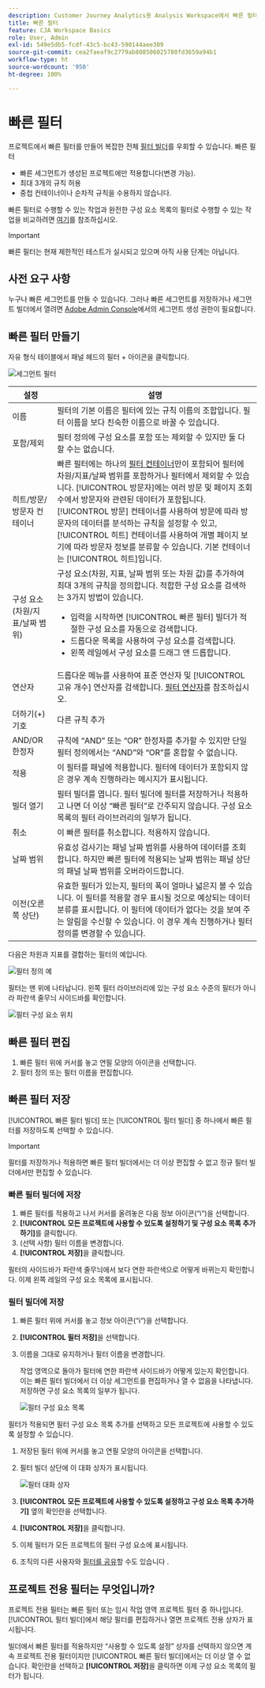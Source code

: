 ```yaml
---
description: Customer Journey Analytics용 Analysis Workspace에서 빠른 필터 사용
title: 빠른 필터
feature: CJA Workspace Basics
role: User, Admin
exl-id: 549e5db5-fcdf-43c5-bc43-590144aee309
source-git-commit: cea2faeaf9c2779ab808506025780fd3659a94b1
workflow-type: ht
source-wordcount: '950'
ht-degree: 100%

---
```


# 빠른 필터

프로젝트에서 빠른 필터를 만들어 복잡한 전체 [필터 빌더](/help/components/filters/create-filters.md)를 우회할 수 있습니다. 빠른 필터

* 빠른 세그먼트가 생성된 프로젝트에만 적용합니다(변경 가능).
* 최대 3개의 규칙 허용
* 중첩 컨테이너이나 순차적 규칙을 수용하지 않습니다.

빠른 필터로 수행할 수 있는 작업과 완전한 구성 요소 목록의 필터로 수행할 수 있는 작업을 비교하려면 [여기](/help/components/filters/filters-overview.md)를 참조하십시오.

>[!IMPORTANT]
> 빠른 필터는 현재 제한적인 테스트가 실시되고 있으며 아직 사용 단계는 아닙니다.

## 사전 요구 사항

누구나 빠른 세그먼트를 만들 수 있습니다. 그러나 빠른 세그먼트를 저장하거나 세그먼트 빌더에서 열려면 [Adobe Admin Console](https://experienceleague.adobe.com/docs/analytics/admin/admin-console/permissions/summary-tables.html?lang=ko-KR#analytics-tools)에서의 세그먼트 생성 권한이 필요합니다.

## 빠른 필터 만들기

자유 형식 테이블에서 패널 헤드의 필터 + 아이콘을 클릭합니다.

![세그먼트 필터](assets/quick-seg1.png)

| 설정 | 설명 |
| --- | --- |
| 이름 | 필터의 기본 이름은 필터에 있는 규칙 이름의 조합입니다. 필터 이름을 보다 친숙한 이름으로 바꿀 수 있습니다. |
| 포함/제외 | 필터 정의에 구성 요소를 포함 또는 제외할 수 있지만 둘 다 할 수는 없습니다. |
| 히트/방문/방문자 컨테이너 | 빠른 필터에는 하나의 [필터 컨테이너](https://experienceleague.adobe.com/docs/analytics-platform/using/cja-components/cja-filters/filters-overview.html?lang=ko-KR#filter-containers)만이 포함되어 필터에 차원/지표/날짜 범위를 포함하거나 필터에서 제외할 수 있습니다. [!UICONTROL 방문자]에는 여러 방문 및 페이지 조회수에서 방문자와 관련된 데이터가 포함됩니다. [!UICONTROL 방문] 컨테이너를 사용하여 방문에 따라 방문자의 데이터를 분석하는 규칙을 설정할 수 있고, [!UICONTROL 히트] 컨테이너를 사용하여 개별 페이지 보기에 따라 방문자 정보를 분류할 수 있습니다. 기본 컨테이너는 [!UICONTROL 히트]입니다. |
| 구성 요소(차원/지표/날짜 범위) | 구성 요소(차원, 지표, 날짜 범위 또는 차원 값)를 추가하여 최대 3개의 규칙을 정의합니다. 적합한 구성 요소를 검색하는 3가지 방법이 있습니다.<ul><li>입력을 시작하면 [!UICONTROL 빠른 필터] 빌더가 적절한 구성 요소를 자동으로 검색합니다.</li><li>드롭다운 목록을 사용하여 구성 요소를 검색합니다.</li><li>왼쪽 레일에서 구성 요소를 드래그 앤 드롭합니다.</li></ul> |
| 연산자 | 드롭다운 메뉴를 사용하여 표준 연산자 및 [!UICONTROL 고유 개수] 연산자를 검색합니다. [필터 연산자](operators.md)를 참조하십시오. |
| 더하기(+) 기호 | 다른 규칙 추가 |
| AND/OR 한정자 | 규칙에 “AND” 또는 “OR” 한정자를 추가할 수 있지만 단일 필터 정의에서는 “AND”와 “OR”를 혼합할 수 없습니다. |
| 적용 | 이 필터를 패널에 적용합니다. 필터에 데이터가 포함되지 않은 경우 계속 진행하라는 메시지가 표시됩니다. |
| 빌더 열기 | 필터 빌더를 엽니다. 필터 빌더에 필터를 저장하거나 적용하고 나면 더 이상 “빠른 필터”로 간주되지 않습니다. 구성 요소 목록의 필터 라이브러리의 일부가 됩니다. |
| 취소 | 이 빠른 필터를 취소합니다. 적용하지 않습니다. |
| 날짜 범위 | 유효성 검사기는 패널 날짜 범위를 사용하여 데이터를 조회합니다. 하지만 빠른 필터에 적용되는 날짜 범위는 패널 상단의 패널 날짜 범위를 오버라이드합니다. |
| 이전(오른쪽 상단) | 유효한 필터가 있는지, 필터의 폭이 얼마나 넓은지 볼 수 있습니다. 이 필터를 적용할 경우 표시될 것으로 예상되는 데이터 분류를 표시합니다. 이 필터에 데이터가 없다는 것을 보여 주는 알림을 수신할 수 있습니다. 이 경우 계속 진행하거나 필터 정의를 변경할 수 있습니다. |

다음은 차원과 지표를 결합하는 필터의 예입니다.

![필터 정의 예](assets/quick-seg2.png)

필터는 맨 위에 나타납니다. 왼쪽 필터 라이브러리에 있는 구성 요소 수준의 필터가 아니라 파란색 줄무늬 사이드바를 확인합니다.

![필터 구성 요소 위치](assets/quick-seg3.png)

## 빠른 필터 편집

1. 빠른 필터 위에 커서를 놓고 연필 모양의 아이콘을 선택합니다.
1. 필터 정의 또는 필터 이름을 편집합니다.

## 빠른 필터 저장

[!UICONTROL 빠른 필터 빌더] 또는 [!UICONTROL 필터 빌더] 중 하나에서 빠른 필터를 저장하도록 선택할 수 있습니다.

>[!IMPORTANT]
>필터를 저장하거나 적용하면 빠른 필터 빌더에서는 더 이상 편집할 수 없고 정규 필터 빌더에서만 편집할 수 있습니다.

### 빠른 필터 빌더에 저장

1. 빠른 필터를 적용하고 나서 커서를 올려놓은 다음 정보 아이콘(“i“)을 선택합니다.
1. **[!UICONTROL 모든 프로젝트에 사용할 수 있도록 설정하기 및 구성 요소 목록 추가하기]**&#x200B;를 클릭합니다.
1. (선택 사항) 필터 이름을 변경합니다.
1. **[!UICONTROL 저장]**&#x200B;을 클릭합니다.

필터의 사이드바가 파란색 줄무늬에서 보다 연한 파란색으로 어떻게 바뀌는지 확인합니다. 이제 왼쪽 레일의 구성 요소 목록에 표시됩니다.

### 필터 빌더에 저장

1. 빠른 필터 위에 커서를 놓고 정보 아이콘(“i“)을 선택합니다.
1. **[!UICONTROL 필터 저장]**&#x200B;을 선택합니다.
1. 이름을 그대로 유지하거나 필터 이름을 변경합니다.

   작업 영역으로 돌아가 필터에 연한 파란색 사이드바가 어떻게 있는지 확인합니다. 이는 빠른 필터 빌더에서 더 이상 세그먼트를 편집하거나 열 수 없음을 나타냅니다. 저장하면 구성 요소 목록의 일부가 됩니다.

   ![필터 구성 요소 목록](assets/quick-seg4.png)

필터가 적용되면 필터 구성 요소 목록 추가를 선택하고 모든 프로젝트에 사용할 수 있도록 설정할 수 있습니다.

1. 저장된 필터 위에 커서를 놓고 연필 모양의 아이콘을 선택합니다.

1. 필터 빌더 상단에 이 대화 상자가 표시됩니다.

   ![필터 대화 상자](assets/project-only.png)

1. **[!UICONTROL 모든 프로젝트에 사용할 수 있도록 설정하고 구성 요소 목록 추가하기]** 옆의 확인란을 선택합니다.
1. **[!UICONTROL 저장]**&#x200B;을 클릭합니다.
1. 이제 필터가 모든 프로젝트의 필터 구성 요소에 표시됩니다.
1. 조직의 다른 사용자와 [필터를 공유](/help/components/filters/manage-filters.md)할 수도 있습니다 .

## 프로젝트 전용 필터는 무엇입니까?

프로젝트 전용 필터는 빠른 필터 또는 임시 작업 영역 프로젝트 필터 중 하나입니다. [!UICONTROL 필터 빌더]에서 해당 필터를 편집하거나 열면 프로젝트 전용 상자가 표시됩니다.

빌더에서 빠른 필터를 적용하지만 “사용할 수 있도록 설정” 상자를 선택하지 않으면 계속 프로젝트 전용 필터이지만 [!UICONTROL 빠른 필터 빌더]에서는 더 이상 열 수 없습니다. 확인란을 선택하고 **[!UICONTROL 저장]**&#x200B;을 클릭하면 이제 구성 요소 목록의 필터가 됩니다.
